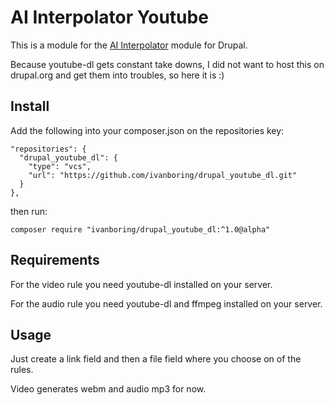 # AI Interpolator Youtube
This is a module for the [AI Interpolator](https://www.drupal.org/project/ai_interpolator) module for Drupal.

Because youtube-dl gets constant take downs, I did not want to host this on drupal.org and get them into troubles, so here it is :)

## Install
Add the following into your composer.json on the repositories key:

```
"repositories": {
  "drupal_youtube_dl": {
    "type": "vcs",
    "url": "https://github.com/ivanboring/drupal_youtube_dl.git"
  }
},
```

then run:

`composer require "ivanboring/drupal_youtube_dl:^1.0@alpha"`

## Requirements
For the video rule you need youtube-dl installed on your server.

For the audio rule you need youtube-dl and ffmpeg installed on your server.

## Usage
Just create a link field and then a file field where you choose on of the rules.

Video generates webm and audio mp3 for now.
